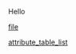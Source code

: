 Hello

[file](https://docs-api-qa.cloudlabs.ai/repos/raw.githubusercontent.com/Rabin-spektra/Demo-Repo/main/asdfads/files/file.txt)

[attribute_table_list](https://docs-api-qa.cloudlabs.ai/repos/raw.githubusercontent.com/Rabin-spektra/Demo-Repo/main/asdfads/files/attribute_table_list.xlsx)

